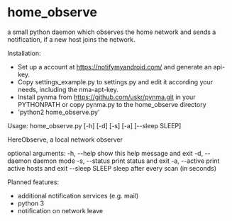 # home_observe
a small python daemon which observes the home network and sends a notification, if a new host joins the network.

Installation:

- Set up a account at https://notifymyandroid.com/ and generate an api-key.
- Copy settings_example.py to settings.py and edit it according your needs, including the nma-apt-key.
- Install pynma from https://github.com/uskr/pynma.git in your PYTHONPATH or copy pynma.py to the home_observe directory
- 'python2 home_observe.py'


Usage: home_observe.py [-h] [-d] [-s] [-a] [--sleep SLEEP]

HereObserve, a local network observer

optional arguments:
  -h, --help     show this help message and exit
  -d, --daemon   daemon mode
  -s, --status   print status and exit
  -a, --active   print active hosts and exit
  --sleep SLEEP  sleep after every scan (in seconds)
  
  
  Planned features:
  - additional notification services (e.g. mail)
  - python 3
  - notification on network leave
  
